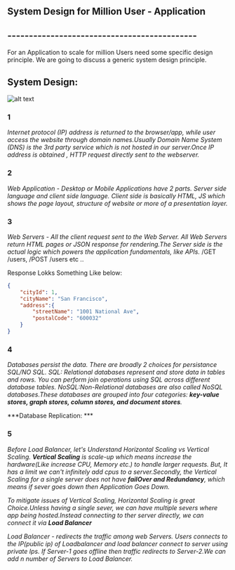 ## System Design for Million User - Application
## --------------------------------------------

For an Application to scale for million Users need some specific design principle. We are going to discuss a generic system design principle.

## System Design:

![alt text](https://github.com/drdcs/simple_algo/blob/main/images/scaleWebsite.png?raw=true)

### 1

*Internet protocol (IP) address is returned to the browser/app, while user access the website through domain names.Usually Domain Name System (DNS) is the 3rd party service which is not hosted in our server.Once IP address is obtained , HTTP request directly sent to the webserver.*


### 2

*Web Application - Desktop or Mobile Applications have 2 parts. Server side language and client side language. Client side is basically HTML, JS which shows the page layout, structure of website or more of a presentation layer.*


### 3

*Web Servers -  All the client request sent to the Web Server. All Web Servers return HTML pages or JSON response for rendering.The Server side is the actual logic which powers the application fundamentals, like APIs.*
/GET /users, /POST /users etc ..

Response Lokks Something Like below:
```json
{
    "cityId": 1,
    "cityName": "San Francisco",
    "address":{
        "streetName": "1001 National Ave",
        "postalCode": "600032"
    }
}
```
### 4

*Databases persist the data. There are broadly 2 choices for persistance SQL/NO SQL.*
*SQL: Relational databases represent and store data in tables and rows. You can perform join operations using SQL across different database tables.*
*NoSQL:Non-Relational databases are also called NoSQL databases.These databases are grouped into four categories: **key-value stores, graph stores, column stores, and document stores**.*

***Database Replication: ***

### 5

*Before Load Balancer, let's Understand Horizontal Scaling vs Vertical Scaling. **Vertical Scaling** is scale-up which means increase the hardware(Like increase CPU, Memory etc.) to handle larger requests. But, It has a limit we can't infinitely add cpus to a server.Secondly, the Vertical Scaling for a single server does not have **failOver and Redundancy**, which means if sever goes down then Application Goes Down.*

*To mitigate issues of Vertical Scaling, Horizontal Scaling is great Choice.Unless having a single sever, we can have multiple severs where app being hosted.Instead connecting to ther server directly, we can connect it via **Load Balancer***

*Load Balancer - redirects the traffic among web Servers. Users connects to the IP(public ip) of Loadbalancer and load balancer connect to server using private Ips. If Server-1 goes offline then traffic redirects to Server-2.We can add n number of Servers to Load Balancer.*


